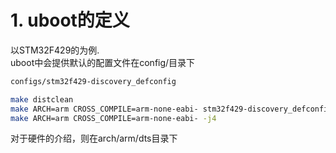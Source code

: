 

# 1. uboot的定义
以STM32F429的为例.<br />
uboot中会提供默认的配置文件在config/目录下
```bash
configs/stm32f429-discovery_defconfig

make distclean
make ARCH=arm CROSS_COMPILE=arm-none-eabi- stm32f429-discovery_defconfig
make ARCH=arm CROSS_COMPILE=arm-none-eabi- -j4
```
对于硬件的介绍，则在arch/arm/dts目录下